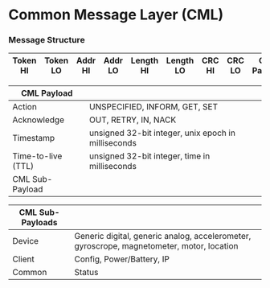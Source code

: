 # Common Message Layer (CML)

### Message Structure

| Token HI | Token LO | Addr HI | Addr LO | Length HI | Length LO | CRC HI | CRC LO | CML Payload |
| -------- | -------- | ------- | ------- | --------- | --------- | ------ | ------ | ----------- |

| CML Payload        |                                                     |
| ------------------ | --------------------------------------------------- |
| Action             | UNSPECIFIED, INFORM, GET, SET                       |
| Acknowledge        | OUT, RETRY, IN, NACK                                |
| Timestamp          | unsigned 32-bit integer, unix epoch in milliseconds |
| Time-to-live (TTL) | unsigned 32-bit integer, time in milliseconds       |
| CML Sub-Payload    |

| CML Sub-Payloads |                                                                                           |
| ---------------- | ----------------------------------------------------------------------------------------- |
| Device           | Generic digital, generic analog, accelerometer, gyroscrope, magnetometer, motor, location |
| Client           | Config, Power/Battery, IP                                                                 |
| Common           | Status                                                                                    |
